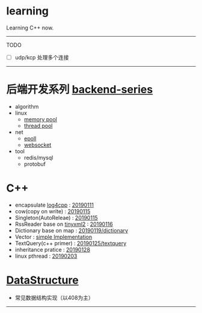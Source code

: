 # learning
Learning C++ now.

---
TODO
- [ ] udp/kcp 处理多个连接

---

# 后端开发系列 [backend-series](./backend-series)
- algorithm
- linux
    - [memory pool](./backend-series/linux/mempool/)
    - [thread pool](./backend-series/linux/threadpool/)
- net
    - [epoll](./backend-series/net/epoll/)
    - [websocket](./backend-series/net/websocket.c)
- tool
    - redis/mysql
    - protobuf

# C++

* encapsulate [log4cpp](http://log4cpp.sourceforge.net/) : [20190111](https://github.com/moyin1004/learning/tree/master/TimeLine/20190111)
* cow(copy on write) : [20190115](https://github.com/moyin1004/learning/tree/master/TimeLine/20190115)
* Singleton(AutoReleae) : [20190115](https://github.com/moyin1004/learning/tree/master/TimeLine/20190115/singleton)
* RssReader base on [tinyxml2](https://github.com/leethomason/tinyxml2) : [20190116](https://github.com/moyin1004/learning/tree/master/TimeLine/20190116)
* Dictionary base on map : [20190119/dictionary](https://github.com/moyin1004/learning/tree/master/TimeLine/20190119/map_dictionary)
* Vector : [simple Implementation](https://github.com/moyin1004/learning/tree/master/TimeLine/20190123/vector)
* TextQuery(c++ primer) : [20190125/textquery](https://github.com/moyin1004/learning/tree/master/TimeLine/20190125/textquery_smartpointer)
* inheritance pratice : [20190128](https://github.com/moyin1004/learning/tree/master/TimeLine/20190128)
* linux pthread : [20190203](https://github.com/moyin1004/learning/tree/master/TimeLine/20190203)

# [DataStructure](./DS)
- 常见数据结构实现（以408为主）

---

